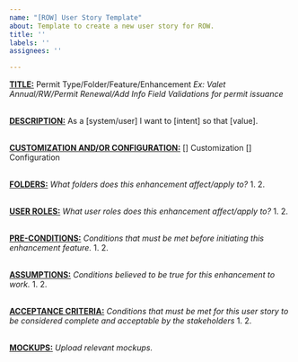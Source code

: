 ```yaml
---
name: "[ROW] User Story Template"
about: Template to create a new user story for ROW.
title: ''
labels: ''
assignees: ''

---
```


<ins>**TITLE:**</ins> 
Permit Type/Folder/Feature/Enhancement
*Ex: Valet Annual/RW/Permit Renewal/Add Info Field Validations for permit issuance*

<br><ins>**DESCRIPTION:**</ins>
As a [system/user] I want to [intent] so that [value].


<br><ins>**CUSTOMIZATION AND/OR CONFIGURATION:**</ins>
[] Customization
[] Configuration


<br><ins>**FOLDERS:**</ins> 
*What folders does this enhancement affect/apply to?*
1. 
2. 


<br><ins>**USER ROLES:**</ins> 
*What user roles does this enhancement affect/apply to?*
1. 
2. 


<br><ins>**PRE-CONDITIONS:**</ins> 
*Conditions that must be met before initiating this enhancement feature.*
1. 
2. 


<br><ins>**ASSUMPTIONS:**</ins> 
*Conditions believed to be true for this enhancement to work.*
1. 
2. 


<br><ins>**ACCEPTANCE CRITERIA:**</ins> 
*Conditions that must be met for this user story to be considered complete and acceptable by the stakeholders*
1. 
2. 


<br><ins>**MOCKUPS:**</ins> 
*Upload relevant mockups.*
